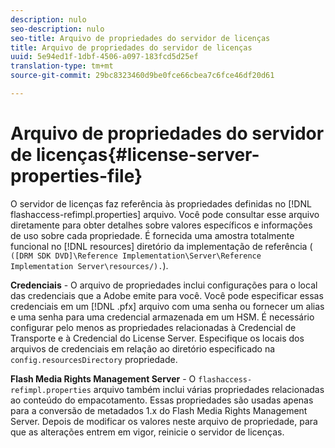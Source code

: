 ```yaml
---
description: nulo
seo-description: nulo
seo-title: Arquivo de propriedades do servidor de licenças
title: Arquivo de propriedades do servidor de licenças
uuid: 5e94ed1f-1dbf-4506-a097-183fcd5d25ef
translation-type: tm+mt
source-git-commit: 29bc8323460d9be0fce66cbea7c6fce46df20d61

---
```



# Arquivo de propriedades do servidor de licenças{#license-server-properties-file}

O servidor de licenças faz referência às propriedades definidas no [!DNL flashaccess-refimpl.properties] arquivo. Você pode consultar esse arquivo diretamente para obter detalhes sobre valores específicos e informações de uso sobre cada propriedade. É fornecida uma amostra totalmente funcional no [!DNL resources] diretório da implementação de referência ( `([DRM SDK DVD]\Reference Implementation\Server\Reference Implementation Server\resources/).`).

**Credenciais** - O arquivo de propriedades inclui configurações para o local das credenciais que a Adobe emite para você. Você pode especificar essas credenciais em um [!DNL .pfx] arquivo com uma senha ou fornecer um alias e uma senha para uma credencial armazenada em um HSM. É necessário configurar pelo menos as propriedades relacionadas à Credencial de Transporte e à Credencial do License Server. Especifique os locais dos arquivos de credenciais em relação ao diretório especificado na `config.resourcesDirectory` propriedade.

**Flash Media Rights Management Server** - O `flashaccess-refimpl.properties` arquivo também inclui várias propriedades relacionadas ao conteúdo do empacotamento. Essas propriedades são usadas apenas para a conversão de metadados 1.x do Flash Media Rights Management Server. Depois de modificar os valores neste arquivo de propriedade, para que as alterações entrem em vigor, reinicie o servidor de licenças.
